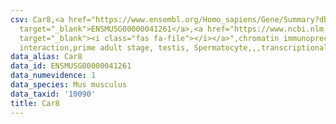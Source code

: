 ```yaml
---
csv: Car8,<a href="https://www.ensembl.org/Homo_sapiens/Gene/Summary?db=core;g=ENSMUSG00000041261"
  target="_blank">ENSMUSG00000041261</a>,<a href="https://www.ncbi.nlm.nih.gov/pubmed/25450459"
  target="_blank"><i class="fas fa-file"></i></a>",chromatin immunoprecipitation assay,direct
  interaction,prime adult stage, testis, Spermatocyte,,,transcriptional regulation,
data_alias: Car8
data_id: ENSMUSG00000041261
data_numevidence: 1
data_species: Mus musculus
data_taxid: '10090'
title: Car8
---
```

